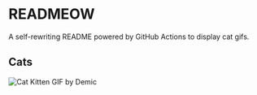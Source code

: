 # READMEOW

A self-rewriting README powered by GitHub Actions to display cat gifs.

## Cats

![Cat Kitten GIF by Demic](https://media3.giphy.com/media/3oriO0OEd9QIDdllqo/200.gif?cid=9acd02dabbkwowq02issci748hm4i6cdsk7uwaxr7ybc73lv&ep=v1_gifs_search&rid=200.gif&ct=g)
